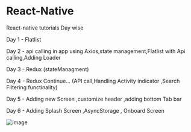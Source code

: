 # React-Native
React-native tutorials Day wise

Day 1 - Flatlist

Day 2 - api calling in app using Axios,state management,Flatlist with Api calling,Adding Loader

Day 3 - Redux (stateManagment)

Day 4 - Redux Continue... (API call,Handling Activity indicator ,Search Filtering functinality)

Day 5 - Adding new Screen ,customize header ,adding bottom Tab bar

Day 6 - Adding Splash Screen ,AsyncStorage , Onboard Screen

![image](https://user-images.githubusercontent.com/67316197/147553948-26db5b13-a33f-43c9-b778-d47360e38be6.png)
